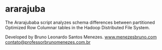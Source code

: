 # ararajuba
The Ararajubaba script analyzes schema differences between partitioned Optimized Row Columnar tables in the Hadoop Distributed File System.

Developed by Bruno Leonardo Santos Menezes. www.menezesbruno.com contato@professorbrunomenezes.com.br
